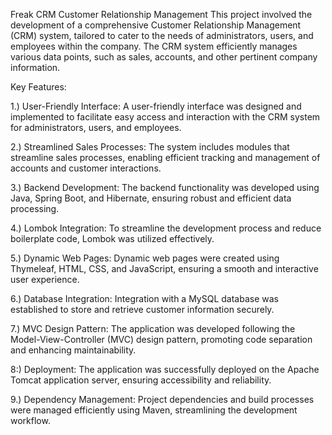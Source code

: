 Freak CRM
Customer Relationship Management 
This project involved the development of a comprehensive Customer Relationship Management (CRM) system, tailored to cater to the needs of administrators, users, and employees within the company. The CRM system efficiently manages various data points, such as sales, accounts, and other pertinent company information.

Key Features:

1.) User-Friendly Interface: A user-friendly interface was designed and implemented to facilitate easy access and interaction with the CRM system for administrators, users, and employees.

2.) Streamlined Sales Processes: The system includes modules that streamline sales processes, enabling efficient tracking and management of accounts and customer interactions.

3.) Backend Development: The backend functionality was developed using Java, Spring Boot, and Hibernate, ensuring robust and efficient data processing.

4.) Lombok Integration: To streamline the development process and reduce boilerplate code, Lombok was utilized effectively.

5.) Dynamic Web Pages: Dynamic web pages were created using Thymeleaf, HTML, CSS, and JavaScript, ensuring a smooth and interactive user experience.

6.) Database Integration: Integration with a MySQL database was established to store and retrieve customer information securely.

7.) MVC Design Pattern: The application was developed following the Model-View-Controller (MVC) design pattern, promoting code separation and enhancing maintainability.

8:) Deployment: The application was successfully deployed on the Apache Tomcat application server, ensuring accessibility and reliability.

9.) Dependency Management: Project dependencies and build processes were managed efficiently using Maven, streamlining the development workflow.
